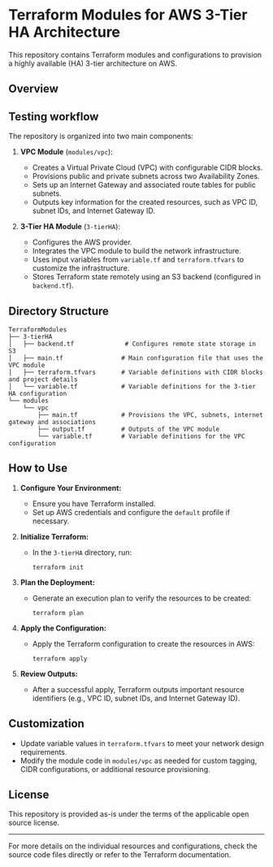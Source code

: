 # Terraform Modules for AWS 3-Tier HA Architecture

This repository contains Terraform modules and configurations to provision a highly available (HA) 3-tier architecture on AWS.

## Overview
## Testing workflow

The repository is organized into two main components:

1. **VPC Module** (`modules/vpc`):
   - Creates a Virtual Private Cloud (VPC) with configurable CIDR blocks.
   - Provisions public and private subnets across two Availability Zones.
   - Sets up an Internet Gateway and associated route tables for public subnets.
   - Outputs key information for the created resources, such as VPC ID, subnet IDs, and Internet Gateway ID.

2. **3-Tier HA Module** (`3-tierHA`):
   - Configures the AWS provider.
   - Integrates the VPC module to build the network infrastructure.
   - Uses input variables from `variable.tf` and `terraform.tfvars` to customize the infrastructure.
   - Stores Terraform state remotely using an S3 backend (configured in `backend.tf`).

## Directory Structure

```
TerraformModules
├── 3-tierHA
│   ├── backend.tf              # Configures remote state storage in S3
│   ├── main.tf                # Main configuration file that uses the VPC module
│   ├── terraform.tfvars       # Variable definitions with CIDR blocks and project details
│   └── variable.tf            # Variable definitions for the 3-tier HA configuration
└── modules
    └── vpc
        ├── main.tf            # Provisions the VPC, subnets, internet gateway and associations
        ├── output.tf          # Outputs of the VPC module
        └── variable.tf        # Variable definitions for the VPC configuration
```

## How to Use

1. **Configure Your Environment:**
   - Ensure you have Terraform installed.
   - Set up AWS credentials and configure the `default` profile if necessary.

2. **Initialize Terraform:**
   - In the `3-tierHA` directory, run:
     ```
     terraform init
     ```

3. **Plan the Deployment:**
   - Generate an execution plan to verify the resources to be created:
     ```
     terraform plan
     ```

4. **Apply the Configuration:**
   - Apply the Terraform configuration to create the resources in AWS:
     ```
     terraform apply
     ```

5. **Review Outputs:**
   - After a successful apply, Terraform outputs important resource identifiers (e.g., VPC ID, subnet IDs, and Internet Gateway ID).

## Customization

- Update variable values in `terraform.tfvars` to meet your network design requirements.
- Modify the module code in `modules/vpc` as needed for custom tagging, CIDR configurations, or additional resource provisioning.

## License

This repository is provided as-is under the terms of the applicable open source license.

---

For more details on the individual resources and configurations, check the source code files directly or refer to the Terraform documentation.
